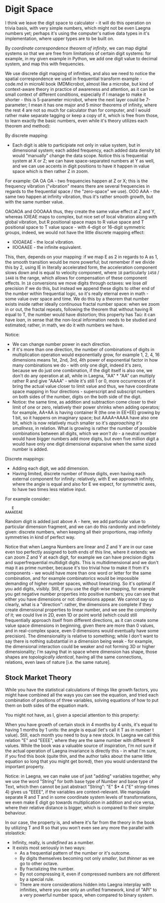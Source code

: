 # Digit Space

I think we leave the digit space to calculator - it will do this operation on trivia basis, with very simple numbers, which might not be even Laegna numbers yet; perhaps it's using the computer's native data types in it's implementation, where upper types are to be built on.

By _coordinate correspondence theorem of infinity_, we can map digital systems so that we are free from limitations of certain digit systems: for example, in my given example in Python, we add one digit value to decimal system, and map this with frequencies.

We use discrete digit mapping of infinities, and also we need to notice the spatial correspondence we used in frequential transform example - code.md in microAI book (MDMicrobot, almost like a microbe, but kind of context-aware theory in practice of awareness and attention, as it can be small context of different conditions, especially if I manage to make it shorter - this is 5-parameter microbot, where the next layer could be 7-parameter; I mean it has one major and 5 minor theorems of infinity, where the rest 4 are not so much for calculator than for computer, and I would rather make separate tagging or keep a copy of it, which is free from those, to learn exactly the basic numbers, even while it's theory utilizes each theorem and method):

By discrete mapping:
- Each digit is able to participiate not only in value system, but in dimensional system; each added frequency, each added data density bit would "manually" change the data scope. Notice this is frequential system at X or Z; we can have space-separated numbers at Y as well, and we can use accents in digit positions to have it happen in value space which is then rather Z in zoom.

For example:
OA OA OA - two frequencies happen at Z or X; this is the frequency vibration ("vibration" means there are several frequencies in regards to the frequential space / the "zero-space" we use).
OOO AAA - the same two happen at infinity vibration, thus it's rather smooth growth, but with the same number value.

OAOAOA and OOOAAA thus, they create the same value effect at Z and Y, whereas IOIEAE maps to complex, but nice set of local vibration along with global vibration, but R positional space maps to R value space and T positional space to T value space - with 4-digit or 16-digit symmetric groups, indeed, we would not have the little discrete mapping effect:
- IOIOAEAE - the local vibration.
- IIOOAAEE - the infinite equivalent.

This, then, depends on your mapping: if we map E as 2 in regards to A as 1, the smooth transition would be more powerful; but remember if we divide this by 2, using IE in literally accelerated form, the acceleration component slows down and is equal to velocity component, where `18` particularly `1458` / `1448` is the range, which allows for compensation of these component effects. In `18` conversions we move digits through octaves: we lose _all_ precision if we do this, but instead we append these digits to other end of the number within frequential logic, so it's really eternal even in math - some value over space and time. We do this by a theorem that number exists inside rather ideally continuous fractal number space: when we zoom in or out, the fractal repeats, following the theorem that without having R equal to T, the number would have distortion; this property has Taù: it can have _loan_, in sense that the non-local information needs to be studied and estimated; rather, in math, we do it with numbers we have.

Notice:
- We can change number power in each direction.
- If it's more than one direction, the number of combinations of digits in multiplication operation would exponentially grow, for example 1, 2, 4, 16 dimensions means 1st, 2nd, 3rd, 4th power of exponential factor in how many combinations we do - with only one digit, indeed it's zero, because we do just one combination, if the digit itself is also one, we don't do any operation at all, while in Laegna, "AA" * "AA" can multiply rather R and give "AAAA" - while it's still 1 or 0, more occurrences of it bring the actual value closer to limit value and thus, we have coordinate space mapping in four directions - superscript and subscript numbers on both sides of the number, digits on the both side of the digit.
- Notice: the same time, as addition and subtraction come closer to their limit of one or zero, relatively their power shrinks when adding operatos; for example, AA+AA is having container R (the one in EE+EE) growing by 1 bit, so it happens on imaginary space; but AAAA+AAAA have also one bit, which is now relatively much smaller so it's _approaching it's smallness_, in relation. What is growing is rather the number of possible combinations between all digits, which we _won't do_ - a neutral number would have bigger numbers add more digits, but even five million digit a would have only one digit dimensional expansive when the same sized number is added.

Discrete mappings:
- Adding each digit, we add dimension.
- Having limited, discrete number of those digits, even having each external component for infinity: relatively, with E we approach infinity, where the angle is equal and also for E we expect, for symmetric axes, to have two times less relative input.

For example consider:

```
   E
AAAAEEAE
```

Random digit is added just above A - here, we add particular value to particular dimension fragment, and we can do this randomly and indefinitely given: discrete numbers, when keeping all their proportions, map infinity symmetries in kind of perfect way.

Notice that when Laegna Numbers are linear and Z and Y are in our case even too perfectly assigned to both ends of this line, where it extends: we can zoom Z and Y at each digit, for example we can have precision digits and superfrequential multidigit digits. This is multidimensional and we don't map it as prime number, because it's too trivial how to make it from it's components - we would have more than one word or letter for the same combination, and for example combinatorics would be impossible demanding of higher number spaces, without linearizing. So it's optimal if you add digits, visibly. Still, if you use the digit-wise mapping, for example you get negative number properties into positive numbers; you can see that either you have dimensions or not: dimensions appear. We cannot say so clearly, what is a "direction": rather, the dimensions are complete if they create dimensional properties to linear number, and we see the complexity of it; we could live in 2D, even 1D or point world (which could still frequentially approach itself from different directions, as it can create some value space dimensions in beginning, given there are more than 0 values, and in real-complex space, even 0 dimensions would eventually have some precision). The dimensionality is relative to something; while I don't want to say there is nothing substantial in a dimension being weak - for example, the dimensional interaction could be weaker and not forming 3D or higher dimensionality; I'm saying that in space where dimension has shape, those shapes are _topologically identical_, having all the same connections, relations, even laws of nature [i.e. the same nature].

## Stock Market Theory

While you have the statistical calculations of things like growth factors, you might have combined all the ways you can see the equation, and tried each combination of positions of three variables, solving equations of how to put them on both sides of the equation mark.

You might not have, as I, given a special attention to this property:

When you have growth of certain stock in 4 months by 4 units, it's equal to having 1 months by 1 units: the angle is equal (let's call it T as in number t value). Still, each month you need to buy a new stock. In Laegna we call this relation "E" and "EEEE", where they are the same number with different R values. While the book was a valuable source of inspiration, I'm not sure if the actual operation of Laegna invariance is directly this - in what I'm sure, if you find this book (quite thin, and the author talks about the same little equation so long that you might get bored), then you would understand the important property.

Notice: in Laegna, we can make use of just "adding" variables together, why we use the word "String" for both base type of Number and base type of Text, which then cannot be just abstract "String": "E" $* 4 ("E" string-times 4) gives us "EEEE", if the variables are context-relevant. We manipulate separate R and T and in some coordinate system levels of transformations, we even make E digit go towards multiplication in addition and vice versa, where their relative distance is bigger, which is compared to their simpler behaviour.

In our case, the property is, and where it's far from the theory in the book by utilizing T and R so that you won't even see any more the parallel with stolastick:
- Infinity, really, is _undefined_ as a number.
- It exists most seriously in two ways:
  - As a frequential pattern of the number or it's outcome.
  - By digits themselves becoming not only _smaller_, but _thinner_ as we go to other octave.
  - By fractalizing the number.
  - By not compressing it, even if compressed numbers are not different by a special rule.
  - There are more considerations hidden into Laegna interplay with infinities, where you see only an unified framework, kind of "API" to a very powerful number space, when compared to binary system.


